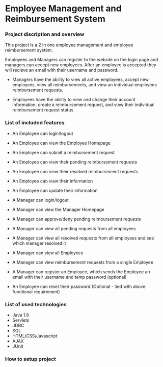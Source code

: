 # Employee Management and Reimbursement System

### Project discription and overview

This project is a 2 in one employee management and employee reimbursement system. 

Employees and Managers can register to the website on the login page and managers can accept new employees. 
After an employee is accepted they will recieve an email with their username and password.

- Managers have the ability to view all active employees, accept new employees, view all reimbursements, and view an individual employees reimbursement requests.

- Employees have the ability to view and change their account information, create a reimbursement request, and view their individual reimbursement request status.

### List of included features
- An Employee can login/logout
- An Employee can view the Employee Homepage
- An Employee can submit a reimbursement request
- An Employee can view their pending reimbursement requests
- An Employee can view their resolved reimbursement requests
- An Employee can view their information
- An Employee can update their information

- A Manager can login/logout
- A Manager can view the Manager Homepage
- A Manager can approve/deny pending reimbursement requests
- A Manager can view all pending requests from all employees
- A Manager can view all resolved requests from all employees and see which manager resolved it
- A Manager can view all Employees
- A Manager can view reimbursement requests from a single Employee
- A Manager can register an Employee, which sends the Employee an email with their username and temp password (optional)
- An Employee can reset their password (Optional - tied with above functional requirement)


### List of used technologies
- Java 1.8
- Servlets
- JDBC
- SQL
- HTML/CSS/Javascript
- AJAX
- JUnit

### How to setup project
